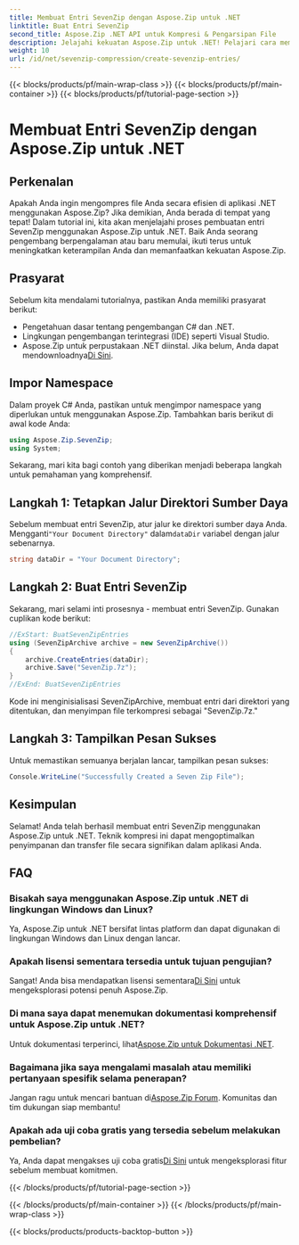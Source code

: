 ```yaml
---
title: Membuat Entri SevenZip dengan Aspose.Zip untuk .NET
linktitle: Buat Entri SevenZip
second_title: Aspose.Zip .NET API untuk Kompresi & Pengarsipan File
description: Jelajahi kekuatan Aspose.Zip untuk .NET! Pelajari cara membuat entri SevenZip langkah demi langkah. Kompres file dengan mudah. Unduh sekarang untuk pengalaman pengembangan yang lancar.
weight: 10
url: /id/net/sevenzip-compression/create-sevenzip-entries/
---
```


{{< blocks/products/pf/main-wrap-class >}}
{{< blocks/products/pf/main-container >}}
{{< blocks/products/pf/tutorial-page-section >}}

# Membuat Entri SevenZip dengan Aspose.Zip untuk .NET


## Perkenalan

Apakah Anda ingin mengompres file Anda secara efisien di aplikasi .NET menggunakan Aspose.Zip? Jika demikian, Anda berada di tempat yang tepat! Dalam tutorial ini, kita akan menjelajahi proses pembuatan entri SevenZip menggunakan Aspose.Zip untuk .NET. Baik Anda seorang pengembang berpengalaman atau baru memulai, ikuti terus untuk meningkatkan keterampilan Anda dan memanfaatkan kekuatan Aspose.Zip.

## Prasyarat

Sebelum kita mendalami tutorialnya, pastikan Anda memiliki prasyarat berikut:

- Pengetahuan dasar tentang pengembangan C# dan .NET.
- Lingkungan pengembangan terintegrasi (IDE) seperti Visual Studio.
-  Aspose.Zip untuk perpustakaan .NET diinstal. Jika belum, Anda dapat mendownloadnya[Di Sini](https://releases.aspose.com/zip/net/).

## Impor Namespace

Dalam proyek C# Anda, pastikan untuk mengimpor namespace yang diperlukan untuk menggunakan Aspose.Zip. Tambahkan baris berikut di awal kode Anda:

```csharp
using Aspose.Zip.SevenZip;
using System;
```

Sekarang, mari kita bagi contoh yang diberikan menjadi beberapa langkah untuk pemahaman yang komprehensif.

## Langkah 1: Tetapkan Jalur Direktori Sumber Daya

 Sebelum membuat entri SevenZip, atur jalur ke direktori sumber daya Anda. Mengganti`"Your Document Directory"` dalam`dataDir` variabel dengan jalur sebenarnya.

```csharp
string dataDir = "Your Document Directory";
```

## Langkah 2: Buat Entri SevenZip

Sekarang, mari selami inti prosesnya - membuat entri SevenZip. Gunakan cuplikan kode berikut:

```csharp
//ExStart: BuatSevenZipEntries
using (SevenZipArchive archive = new SevenZipArchive())
{
    archive.CreateEntries(dataDir);
    archive.Save("SevenZip.7z");
}
//ExEnd: BuatSevenZipEntries
```

Kode ini menginisialisasi SevenZipArchive, membuat entri dari direktori yang ditentukan, dan menyimpan file terkompresi sebagai "SevenZip.7z."

## Langkah 3: Tampilkan Pesan Sukses

Untuk memastikan semuanya berjalan lancar, tampilkan pesan sukses:

```csharp
Console.WriteLine("Successfully Created a Seven Zip File");
```

## Kesimpulan

Selamat! Anda telah berhasil membuat entri SevenZip menggunakan Aspose.Zip untuk .NET. Teknik kompresi ini dapat mengoptimalkan penyimpanan dan transfer file secara signifikan dalam aplikasi Anda.

## FAQ

### Bisakah saya menggunakan Aspose.Zip untuk .NET di lingkungan Windows dan Linux?
Ya, Aspose.Zip untuk .NET bersifat lintas platform dan dapat digunakan di lingkungan Windows dan Linux dengan lancar.

### Apakah lisensi sementara tersedia untuk tujuan pengujian?
 Sangat! Anda bisa mendapatkan lisensi sementara[Di Sini](https://purchase.aspose.com/temporary-license/) untuk mengeksplorasi potensi penuh Aspose.Zip.

### Di mana saya dapat menemukan dokumentasi komprehensif untuk Aspose.Zip untuk .NET?
 Untuk dokumentasi terperinci, lihat[Aspose.Zip untuk Dokumentasi .NET](https://reference.aspose.com/zip/net/).

### Bagaimana jika saya mengalami masalah atau memiliki pertanyaan spesifik selama penerapan?
 Jangan ragu untuk mencari bantuan di[Aspose.Zip Forum](https://forum.aspose.com/c/zip/37). Komunitas dan tim dukungan siap membantu!

### Apakah ada uji coba gratis yang tersedia sebelum melakukan pembelian?
 Ya, Anda dapat mengakses uji coba gratis[Di Sini](https://releases.aspose.com/) untuk mengeksplorasi fitur sebelum membuat komitmen.

{{< /blocks/products/pf/tutorial-page-section >}}

{{< /blocks/products/pf/main-container >}}
{{< /blocks/products/pf/main-wrap-class >}}

{{< blocks/products/products-backtop-button >}}
